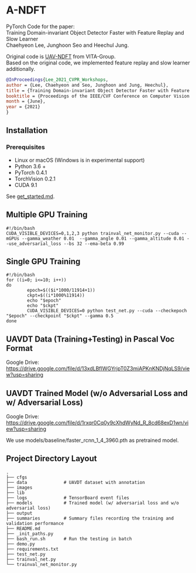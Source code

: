 # A-NDFT

PyTorch Code for the paper:  
Training Domain-invariant Object Detector Faster with Feature Replay and Slow Learner  
Chaehyeon Lee, Junghoon Seo and Heechul Jung.

Original code is [UAV-NDFT](https://github.com/VITA-Group/UAV-NDFT) from VITA-Group.  
Based on the original code, we implemented feature replay and slow learner additionally.

```BibTex
@InProceedings{Lee_2021_CVPR_Workshops,
author = {Lee, Chaehyeon and Seo, Junghoon and Jung, Heechul},
title = {Training Domain-invariant Object Detector Faster with Feature Replay and Slow Learner},
booktitle = {Proceedings of the IEEE/CVF Conference on Computer Vision and Pattern Recognition (CVPR) Workshops},
month = {June},
year = {2021}
}
```

## Installation
### Prerequisites
- Linux or macOS (Windows is in experimental support)
- Python 3.6 +
- PyTorch 0.4.1
- TorchVision 0.2.1
- CUDA 9.1

See [get_started.md](docs/get_started.md).


## Multiple GPU Training
```{r, engine='bash', count_lines}
#!/bin/bash
CUDA_VISIBLE_DEVICES=0,1,2,3 python trainval_net_monitor.py --cuda --mGPUs --gamma_weather 0.01  --gamma_angle 0.01 --gamma_altitude 0.01 --use_adversarial_loss --bs 32 --ema-beta 0.99 
```

## Single GPU Training
```{r, engine='bash', count_lines}
#!/bin/bash
for ((i=0; i<=10; i++))
do
        epoch=$(($i*1000/11914+1))
        ckpt=$((i*1000%11914))
        echo "$epoch"
        echo "$ckpt"
        CUDA_VISIBLE_DEVICES=0 python test_net.py --cuda --checkepoch "$epoch" --checkpoint "$ckpt" --gamma 0.5
done

```
## UAVDT Data (Training+Testing) in Pascal Voc Format
Google Drive: https://drive.google.com/file/d/13xdLBfIWGYrjpT0Z3miAPKnKNDjNqLS9/view?usp=sharing

## UAVDT Trained Model (w/o Adversarial Loss and w/ Adversarial Loss)
Google Drive: https://drive.google.com/file/d/1rxqr0Cq0y9cXhdWyNd_R_8cd68exD1wn/view?usp=sharing

We use models/baseline/faster_rcnn_1_4_3960.pth as pretrained model.


## Project Directory Layout
```
.
├── cfgs
├── data              # UAVDT dataset with annotation
├── images
├── lib
├── logs              # TensorBoard event files
├── models            # Trained model (w/ adversarial loss and w/o adversarial loss)
├── output
├── summaries         # Summary files recording the training and validation performance
├── README.md
├── _init_paths.py
├── bash_run.sh       # Run the testing in batch
├── demo.py
├── requirements.txt
├── test_net.py
├── trainval_net.py
└── trainval_net_monitor.py
```
